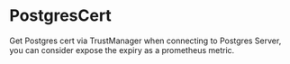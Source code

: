 # PostgresCert
Get Postgres cert via TrustManager when connecting to Postgres Server, you can consider expose the expiry as a prometheus metric.
